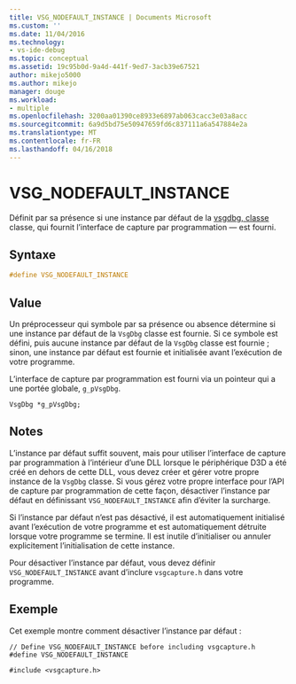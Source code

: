 ```yaml
---
title: VSG_NODEFAULT_INSTANCE | Documents Microsoft
ms.custom: ''
ms.date: 11/04/2016
ms.technology:
- vs-ide-debug
ms.topic: conceptual
ms.assetid: 19c95b0d-9a4d-441f-9ed7-3acb39e67521
author: mikejo5000
ms.author: mikejo
manager: douge
ms.workload:
- multiple
ms.openlocfilehash: 3200aa01390ce8933e6897ab063cacc3e03a8acc
ms.sourcegitcommit: 6a9d5bd75e50947659fd6c837111a6a547884e2a
ms.translationtype: MT
ms.contentlocale: fr-FR
ms.lasthandoff: 04/16/2018
---
```

# <a name="vsgnodefaultinstance"></a>VSG_NODEFAULT_INSTANCE
Définit par sa présence si une instance par défaut de la [vsgdbg, classe](vsgdbg-class.md) classe, qui fournit l’interface de capture par programmation — est fourni.  
  
## <a name="syntax"></a>Syntaxe  
  
```C++  
#define VSG_NODEFAULT_INSTANCE  
```  
  
## <a name="value"></a>Value  
 Un préprocesseur qui symbole par sa présence ou absence détermine si une instance par défaut de la `VsgDbg` classe est fournie. Si ce symbole est défini, puis aucune instance par défaut de la `VsgDbg` classe est fournie ; sinon, une instance par défaut est fournie et initialisée avant l’exécution de votre programme.  
  
 L’interface de capture par programmation est fourni via un pointeur qui a une portée globale, `g_pVsgDbg`.  
  
```  
VsgDbg *g_pVsgDbg;  
```  
  
## <a name="remarks"></a>Notes  
 L’instance par défaut suffit souvent, mais pour utiliser l’interface de capture par programmation à l’intérieur d’une DLL lorsque le périphérique D3D a été créé en dehors de cette DLL, vous devez créer et gérer votre propre instance de la `VsgDbg` classe. Si vous gérez votre propre interface pour l’API de capture par programmation de cette façon, désactiver l’instance par défaut en définissant `VSG_NODEFAULT_INSTANCE` afin d’éviter la surcharge.  
  
 Si l’instance par défaut n’est pas désactivé, il est automatiquement initialisé avant l’exécution de votre programme et est automatiquement détruite lorsque votre programme se termine. Il est inutile d’initialiser ou annuler explicitement l’initialisation de cette instance.  
  
 Pour désactiver l’instance par défaut, vous devez définir `VSG_NODEFAULT_INSTANCE` avant d’inclure `vsgcapture.h` dans votre programme.  
  
## <a name="example"></a>Exemple  
 Cet exemple montre comment désactiver l’instance par défaut :  
  
```  
// Define VSG_NODEFAULT_INSTANCE before including vsgcapture.h  
#define VSG_NODEFAULT_INSTANCE  
  
#include <vsgcapture.h>  
```
